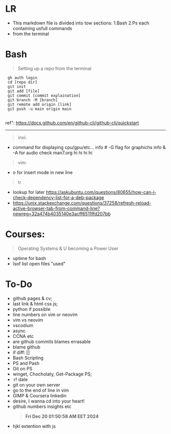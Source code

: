 # LR
- This markdown file is divided into tow sections: 1.Bash 2.Ps each containing usfull commands
- from the terminal
# Bash  
>   Setting up a repo from the terminal
```
 gh auth login 
 cd [repo dir] 
 git init
 git add [file]
 git commit [commit explaination]
 git branch -M [branch]
 git remote add origin [link]
 git push -u main origin main


```
ref":     https://docs.github.com/en/github-cli/github-cli/quickstart
________________________
>   inxi:
- command for displaying cpu/gpu/etc... info # -G flag for graphichs info & -A for audio check man7.org
hi hi hi hi
> vim:
- o for insert mode in new line
> tr 
- lookup for later 
https://askubuntu.com/questions/80655/how-can-i-check-dependency-list-for-a-deb-package
- https://unix.stackexchange.com/questions/37258/refresh-reload-active-browser-tab-from-command-line?newreg=32a474b4035140e3acff6511ffd207bb
# Courses:
> Operating Systems & U becoming a Power User
- uptime for bash
- lsof list open files "used"
# To-Do
- github pages & cv; 
- last link & html css js;
- python if possible 
- line numbers on vim or neovim
- vim vs neovim 
- vscodium 
- async
- CCNA etc
- are github commits blames errasable
- blame github
- if diff: []
- Bash Scripting
- PS and Pash 
- Git on PS
- winget, Chocholaty, Get-Package PS;
- :r! date
- git on your own server
- go to the end of line in vim
- GIMP & Coursera linkedin
- desire, I wanna cd into your heart!
- github numbers insights etc 
  > **Fri Dec 20 01:50:58 AM EET 2024**
- hjkl extention with js
